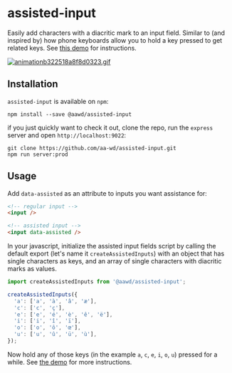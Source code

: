 # assisted-input

Easily add characters with a diacritic mark to an input field. Similar to (and inspired by) how phone keyboards allow you to hold a key pressed to get related keys. See [this demo](https://inputs.aawd.nl) for instructions.

[![animationb322518a8f8d0323.gif](https://s3.gifyu.com/images/animationb322518a8f8d0323.gif)](https://gifyu.com/image/9se0)

## Installation

`assisted-input` is available on `npm`:

```console
npm install --save @aawd/assisted-input
```

if you just quickly want to check it out, clone the repo, run the `express` server and open `http://localhost:9022`:

```console
git clone https://github.com/aa-wd/assisted-input.git
npm run server:prod
```

## Usage
Add `data-assisted` as an attribute to inputs you want assistance for:

```html
<!-- regular input -->
<input />

<!-- assisted input -->
<input data-assisted />
```

In your javascript, initialize the assisted input fields script by calling the default export (let's name it `createAssistedInputs`) with an object that has single characters as keys, and an array of single characters with diacritic marks as values.


```js
import createAssistedInputs from '@aawd/assisted-input';

createAssistedInputs({
  'a': ['a', 'à', 'â', 'æ'],
  'c': ['c', 'ç'],
  'e': ['e', 'é', 'è', 'ê', 'ë'],
  'i': ['i', 'î', 'ï'],
  'o': ['o', 'ô', 'œ'],
  'u': ['u', 'û', 'ü', 'ù'],
});

```
Now hold any of those keys (in the example `a`, `c`, `e`, `i`, `o`, `u`) pressed for a while. See [the demo](https://inputs.aawd.nl) for more instructions.
